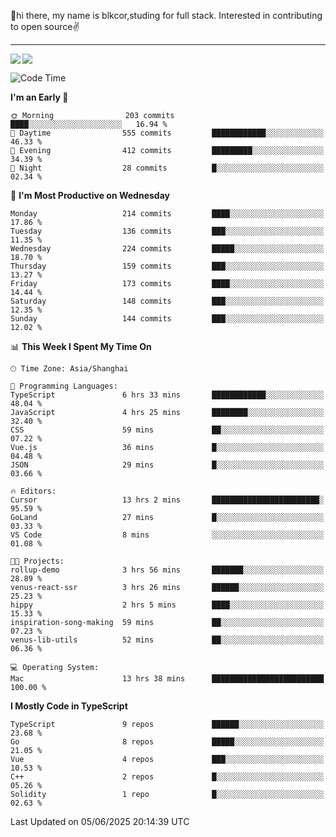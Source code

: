 👋hi there, my name is blkcor,studing for full stack.
Interested in contributing to open source✌️

<hr/>

![](https://github-readme-stats.vercel.app/api?username=blkcor)
<a href="https://github.com/blkcor/github-readme-stats">
    <img align="left" src="https://github-readme-stats.vercel.app/api/top-langs/?username=blkcor&hide=jupyter%20notebook,shaderlab,tex,c%23&langs_count=9" />
</a>


<!--START_SECTION:waka-->
![Code Time](http://img.shields.io/badge/Code%20Time-2%2C078%20hrs%2045%20mins-blue)

**I'm an Early 🐤** 

```text
🌞 Morning                203 commits         ████░░░░░░░░░░░░░░░░░░░░░   16.94 % 
🌆 Daytime                555 commits         ████████████░░░░░░░░░░░░░   46.33 % 
🌃 Evening                412 commits         █████████░░░░░░░░░░░░░░░░   34.39 % 
🌙 Night                  28 commits          █░░░░░░░░░░░░░░░░░░░░░░░░   02.34 % 
```
📅 **I'm Most Productive on Wednesday** 

```text
Monday                   214 commits         ████░░░░░░░░░░░░░░░░░░░░░   17.86 % 
Tuesday                  136 commits         ███░░░░░░░░░░░░░░░░░░░░░░   11.35 % 
Wednesday                224 commits         █████░░░░░░░░░░░░░░░░░░░░   18.70 % 
Thursday                 159 commits         ███░░░░░░░░░░░░░░░░░░░░░░   13.27 % 
Friday                   173 commits         ████░░░░░░░░░░░░░░░░░░░░░   14.44 % 
Saturday                 148 commits         ███░░░░░░░░░░░░░░░░░░░░░░   12.35 % 
Sunday                   144 commits         ███░░░░░░░░░░░░░░░░░░░░░░   12.02 % 
```


📊 **This Week I Spent My Time On** 

```text
🕑︎ Time Zone: Asia/Shanghai

💬 Programming Languages: 
TypeScript               6 hrs 33 mins       ████████████░░░░░░░░░░░░░   48.04 % 
JavaScript               4 hrs 25 mins       ████████░░░░░░░░░░░░░░░░░   32.40 % 
CSS                      59 mins             ██░░░░░░░░░░░░░░░░░░░░░░░   07.22 % 
Vue.js                   36 mins             █░░░░░░░░░░░░░░░░░░░░░░░░   04.48 % 
JSON                     29 mins             █░░░░░░░░░░░░░░░░░░░░░░░░   03.66 % 

🔥 Editors: 
Cursor                   13 hrs 2 mins       ████████████████████████░   95.59 % 
GoLand                   27 mins             █░░░░░░░░░░░░░░░░░░░░░░░░   03.33 % 
VS Code                  8 mins              ░░░░░░░░░░░░░░░░░░░░░░░░░   01.08 % 

🐱‍💻 Projects: 
rollup-demo              3 hrs 56 mins       ███████░░░░░░░░░░░░░░░░░░   28.89 % 
venus-react-ssr          3 hrs 26 mins       ██████░░░░░░░░░░░░░░░░░░░   25.23 % 
hippy                    2 hrs 5 mins        ████░░░░░░░░░░░░░░░░░░░░░   15.33 % 
inspiration-song-making  59 mins             ██░░░░░░░░░░░░░░░░░░░░░░░   07.23 % 
venus-lib-utils          52 mins             ██░░░░░░░░░░░░░░░░░░░░░░░   06.36 % 

💻 Operating System: 
Mac                      13 hrs 38 mins      █████████████████████████   100.00 % 
```

**I Mostly Code in TypeScript** 

```text
TypeScript               9 repos             ██████░░░░░░░░░░░░░░░░░░░   23.68 % 
Go                       8 repos             █████░░░░░░░░░░░░░░░░░░░░   21.05 % 
Vue                      4 repos             ███░░░░░░░░░░░░░░░░░░░░░░   10.53 % 
C++                      2 repos             █░░░░░░░░░░░░░░░░░░░░░░░░   05.26 % 
Solidity                 1 repo              █░░░░░░░░░░░░░░░░░░░░░░░░   02.63 % 
```




 Last Updated on 05/06/2025 20:14:39 UTC
<!--END_SECTION:waka-->


